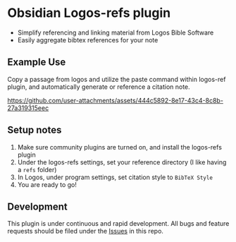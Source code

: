 # Obsidian Logos-refs plugin

- Simplify referencing and linking material from Logos Bible Software
- Easily aggregate bibtex references for your note

## Example Use
Copy a passage from logos and utilize the paste command within logos-ref plugin, and automatically generate or reference a citation note.

https://github.com/user-attachments/assets/444c5892-8e17-43c4-8c8b-27a319315eec


## Setup notes
1. Make sure community plugins are turned on, and install the logos-refs plugin
2. Under the logos-refs settings, set your reference directory (I like having a `refs` folder)
3. In Logos, under program settings, set citation style to `BibTeX Style`
4. You are ready to go!

## Development
This plugin is under continuous and rapid development. All bugs and feature requests should be filed under the [Issues](https://github.com/joey-kilgore/logos-refs/issues) in this repo.
